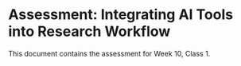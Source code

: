 # Assessment: Integrating AI Tools into Research Workflow

This document contains the assessment for Week 10, Class 1.